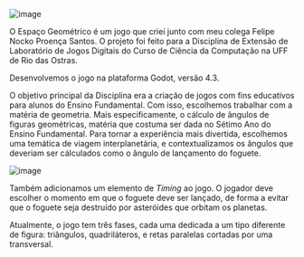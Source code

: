 ![image](https://github.com/user-attachments/assets/cbd7a9be-d6cd-4b51-9aaa-4fe56460766f)


O Espaço Geométrico é um jogo que criei junto com meu colega Felipe Nocko Proença Santos.
O projeto foi feito para a Disciplina de Extensão de Laboratório de Jogos Digitais do Curso de Ciência da Computação na UFF de Rio das Ostras.

Desenvolvemos o jogo na plataforma Godot, versão 4.3.

O objetivo principal da Disciplina era a criação de jogos com fins educativos para alunos do Ensino Fundamental. Com isso, escolhemos trabalhar com a matéria de geometria. 
Mais especificamente, o cálculo de ângulos de figuras geométricas, matéria que costuma ser dada no Sétimo Ano do Ensino Fundamental.
Para tornar a experiência mais divertida, escolhemos uma temática de viagem interplanetária, e contextualizamos os ângulos que deveriam ser cálculados como o ângulo de lançamento do foguete.

![image](https://github.com/user-attachments/assets/53e93116-29b9-4337-828f-dacce3003c57)


Também adicionamos um elemento de *Timing* ao jogo. O jogador deve escolher o momento em que o foguete deve ser lançado, de forma a evitar que o foguete seja destruído por asteróides que orbitam os planetas.

Atualmente, o jogo tem três fases, cada uma dedicada a um tipo diferente de figura: triângulos, quadriláteros, e retas paralelas cortadas por uma transversal.
